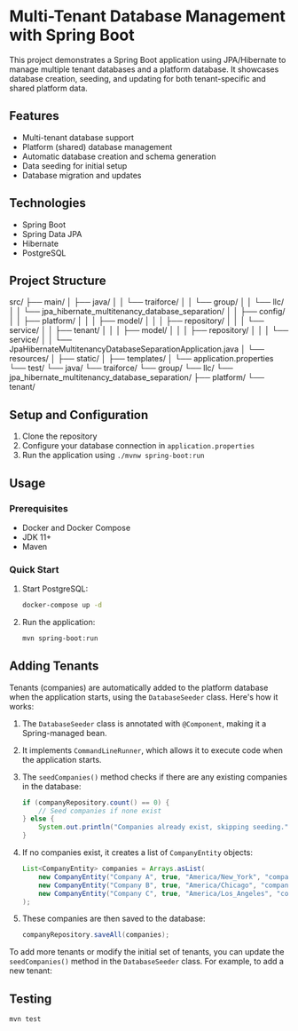 # Multi-Tenant Database Management with Spring Boot

This project demonstrates a Spring Boot application using JPA/Hibernate to manage multiple tenant databases and a platform database. It showcases database creation, seeding, and updating for both tenant-specific and shared platform data.

## Features

- Multi-tenant database support
- Platform (shared) database management
- Automatic database creation and schema generation
- Data seeding for initial setup
- Database migration and updates

## Technologies

- Spring Boot
- Spring Data JPA
- Hibernate
- PostgreSQL

## Project Structure
src/
├── main/
│   ├── java/
│   │   └── traiforce/
│   │       └── group/
│   │           └── llc/
│   │               └── jpa_hibernate_multitenancy_database_separation/
│   │                   ├── config/
│   │                   ├── platform/
│   │                   │   ├── model/
│   │                   │   ├── repository/
│   │                   │   └── service/
│   │                   ├── tenant/
│   │                   │   ├── model/
│   │                   │   ├── repository/
│   │                   │   └── service/
│   │                   └── JpaHibernateMultitenancyDatabaseSeparationApplication.java
│   └── resources/
│       ├── static/
│       ├── templates/
│       └── application.properties
└── test/
    └── java/
        └── traiforce/
            └── group/
                └── llc/
                    └── jpa_hibernate_multitenancy_database_separation/
                        ├── platform/
                        └── tenant/

## Setup and Configuration

1. Clone the repository
2. Configure your database connection in `application.properties`
3. Run the application using `./mvnw spring-boot:run`

## Usage

### Prerequisites
- Docker and Docker Compose
- JDK 11+
- Maven

### Quick Start
1. Start PostgreSQL:
   ```bash
   docker-compose up -d
   ```

2. Run the application:
   ```bash
   mvn spring-boot:run
   ```

## Adding Tenants

Tenants (companies) are automatically added to the platform database when the application starts, using the `DatabaseSeeder` class. Here's how it works:

1. The `DatabaseSeeder` class is annotated with `@Component`, making it a Spring-managed bean.

2. It implements `CommandLineRunner`, which allows it to execute code when the application starts.

3. The `seedCompanies()` method checks if there are any existing companies in the database:

   ```java
   if (companyRepository.count() == 0) {
       // Seed companies if none exist
   } else {
       System.out.println("Companies already exist, skipping seeding.");
   }
   ```

4. If no companies exist, it creates a list of `CompanyEntity` objects:

   ```java
   List<CompanyEntity> companies = Arrays.asList(
       new CompanyEntity("Company A", true, "America/New_York", "company_a_db"),
       new CompanyEntity("Company B", true, "America/Chicago", "company_b_db"),
       new CompanyEntity("Company C", true, "America/Los_Angeles", "company_c_db")
   );
   ```

5. These companies are then saved to the database:

   ```java
   companyRepository.saveAll(companies);
   ```

To add more tenants or modify the initial set of tenants, you can update the `seedCompanies()` method in the `DatabaseSeeder` class. For example, to add a new tenant:

## Testing

`mvn test`
